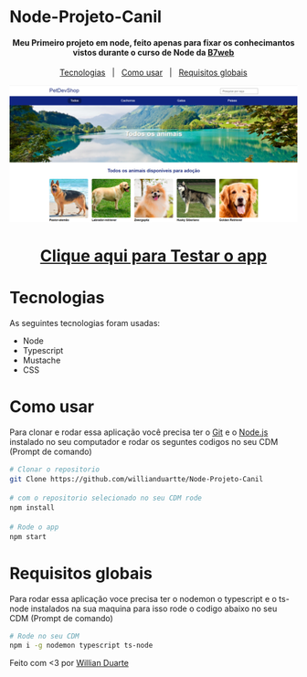 # Node-Projeto-Canil

<h4 align='center'>Meu Primeiro projeto em node, feito apenas para fixar os conhecimantos vistos durante o curso de Node da <a href="https://b7web.com.br/fullstack/?ref=I24108426I&gclid=CjwKCAjw7cGUBhA9EiwArBAvog9V2u1XVk1CgL7W_bHZl67ys9p6bTy_bw-kusqWhM6TWdrs7HrMuBoCVkkQAvD_BwE" target="_blank" >B7web</a></h4>

<p align='center'>
    <a href="#tecnologias">Tecnologias</a>&nbsp;&nbsp;&nbsp;|&nbsp;&nbsp;
    <a href="#como-usar">Como usar</a>&nbsp;&nbsp;&nbsp;|&nbsp;&nbsp;
    <a href="#requisitos-globais">Requisitos globais</a>
</p>

<img src="./petshop.png">

<h1 align='center'>
    <a href="https://obscure-ocean-69029.herokuapp.com/">Clique aqui para Testar o app</a>
</h1>

# Tecnologias

As seguintes tecnologias foram usadas:

- Node
- Typescript
- Mustache
- CSS

# Como usar

Para clonar e rodar essa aplicação você precisa ter o [Git](https://git-scm.com/) e o [Node.js](https://nodejs.org/en/) instalado no seu computador e rodar os seguntes codigos no seu CDM (Prompt de comando)

```bash
# Clonar o repositorio
git Clone https://github.com/willianduartte/Node-Projeto-Canil

# com o repositorio selecionado no seu CDM rode
npm install

# Rode o app
npm start
```

# Requisitos globais

Para rodar essa aplicação voce precisa ter o nodemon o typescript e o ts-node instalados na sua maquina para isso rode o codigo abaixo no seu CDM (Prompt de comando)

```bash
# Rode no seu CDM 
npm i -g nodemon typescript ts-node
```

Feito com <3 por [Willian Duarte](https://www.linkedin.com/in/willian-duarte-de-souza-4321a6230/)
